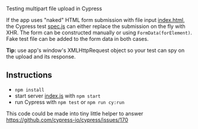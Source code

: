 Testing multipart file upload in Cypress

If the app uses "naked" HTML form submission with file input [index.html](index.html), the Cypress test [spec.js](cypress/integration/spec.js) can either replace the submission on the fly with XHR. The form can be constructed manually or using `FormData(forElement)`. Fake test file can be added to the form data in both cases.

**Tip:** use app's window's XMLHttpRequest object so your test can spy on the upload and its response.

## Instructions

- `npm install`
- start server [index.js](index.js) with `npm start`
- run Cypress with `npm test` or `npm run cy:run`

This code could be made into tiny little helper to answer https://github.com/cypress-io/cypress/issues/170

